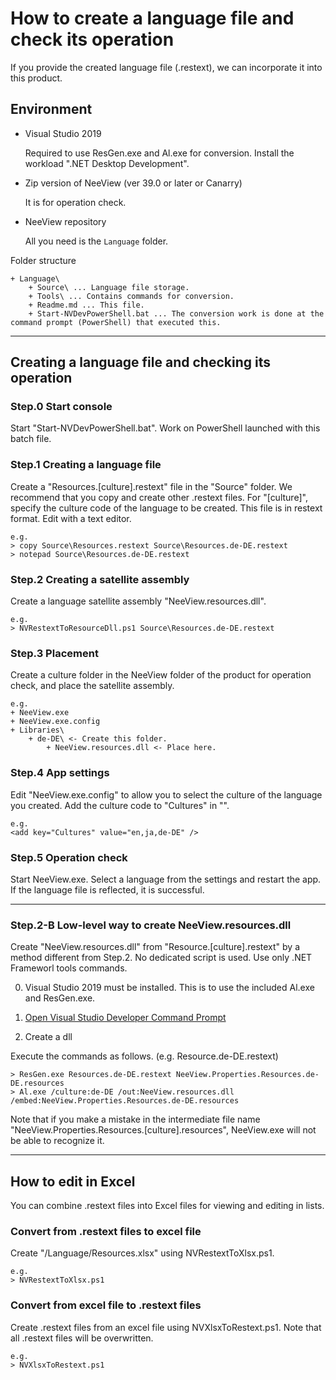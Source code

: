 # How to create a language file and check its operation

If you provide the created language file (.restext), we can incorporate it into this product.

## Environment

- Visual Studio 2019
    
    Required to use ResGen.exe and Al.exe for conversion. Install the workload ".NET Desktop Development".

- Zip version of NeeView (ver 39.0 or later or Canarry)
    
    It is for operation check.

- NeeView repository
    
    All you need is the `Language` folder.

Folder structure

    + Language\
        + Source\ ... Language file storage.
        + Tools\ ... Contains commands for conversion.
        + Readme.md ... This file.
        + Start-NVDevPowerShell.bat ... The conversion work is done at the command prompt (PowerShell) that executed this.

----

## Creating a language file and checking its operation

### Step.0 Start console

Start "Start-NVDevPowerShell.bat".
Work on PowerShell launched with this batch file.

### Step.1 Creating a language file

Create a "Resources.[culture].restext" file in the "Source" folder.
We recommend that you copy and create other .restext files.
For "[culture]", specify the culture code of the language to be created.
This file is in restext format. Edit with a text editor.

    e.g.
    > copy Source\Resources.restext Source\Resources.de-DE.restext
    > notepad Source\Resources.de-DE.restext

### Step.2 Creating a satellite assembly

Create a language satellite assembly "NeeView.resources.dll".

    e.g.
    > NVRestextToResourceDll.ps1 Source\Resources.de-DE.restext

### Step.3 Placement

Create a culture folder in the NeeView folder of the product for operation check, and place the satellite assembly.

    e.g.
    + NeeView.exe
    + NeeView.exe.config
    + Libraries\
        + de-DE\ <- Create this folder.
            + NeeView.resources.dll <- Place here.

### Step.4 App settings

Edit "NeeView.exe.config" to allow you to select the culture of the language you created.
Add the culture code to "Cultures" in "<appSettings>".

    e.g.
    <add key="Cultures" value="en,ja,de-DE" />

### Step.5 Operation check

Start NeeView.exe. Select a language from the settings and restart the app.
If the language file is reflected, it is successful.

----

### Step.2-B Low-level way to create NeeView.resources.dll

Create "NeeView.resources.dll" from "Resource.[culture].restext" by a method different from Step.2.
No dedicated script is used. Use only .NET Frameworl tools commands.

0. Visual Studio 2019 must be installed. This is to use the included Al.exe and ResGen.exe.

1. [Open Visual Studio Developer Command Prompt](https://docs.microsoft.com/en-us/visualstudio/ide/reference/command-prompt-powershell?view=vs-2019)

2. Create a dll

Execute the commands as follows. (e.g. Resource.de-DE.restext)

    > ResGen.exe Resources.de-DE.restext NeeView.Properties.Resources.de-DE.resources
    > Al.exe /culture:de-DE /out:NeeView.resources.dll /embed:NeeView.Properties.Resources.de-DE.resources

Note that if you make a mistake in the intermediate file name "NeeView.Properties.Resources.[culture].resources", NeeView.exe will not be able to recognize it.

----

## How to edit in Excel

You can combine .restext files into Excel files for viewing and editing in lists.

### Convert from .restext files to excel file

Create "/Language/Resources.xlsx" using NVRestextToXlsx.ps1.

    e.g.
    > NVRestextToXlsx.ps1

### Convert from excel file to .restext files

Create .restext files from an excel file using NVXlsxToRestext.ps1.
Note that all .restext files will be overwritten.

    e.g.
    > NVXlsxToRestext.ps1
